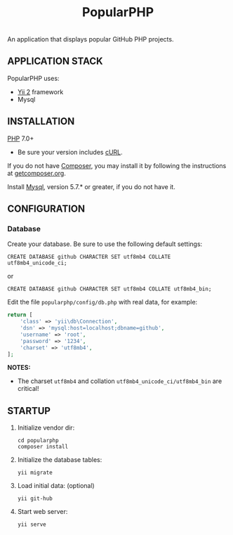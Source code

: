 <p align="center">
    <h1 align="center">PopularPHP</h1>
    <br>
    An application that displays popular GitHub PHP projects.
</p>



APPLICATION STACK
-----------------

PopularPHP uses:
- [Yii 2](http://www.yiiframework.com/) framework
- Mysql



INSTALLATION
------------

[PHP](http://php.net/downloads.php) 7.0+
- Be sure your version includes [cURL](https://secure.php.net/manual/en/curl.installation.php).

If you do not have [Composer](http://getcomposer.org/), you may install it by following the instructions
at [getcomposer.org](http://getcomposer.org/doc/00-intro.md#installation-nix).

Install [Mysql](https://dev.mysql.com/downloads/mysql/), version 5.7.* or greater, if you do not have it.



CONFIGURATION
-------------

### Database

Create your database. Be sure to use the following default settings:

```mysql
CREATE DATABASE github CHARACTER SET utf8mb4 COLLATE utf8mb4_unicode_ci;
```
or
```mysql
CREATE DATABASE github CHARACTER SET utf8mb4 COLLATE utf8mb4_bin;
```


Edit the file `popularphp/config/db.php` with real data, for example:

```php
return [
    'class' => 'yii\db\Connection',
    'dsn' => 'mysql:host=localhost;dbname=github',
    'username' => 'root',
    'password' => '1234',
    'charset' => 'utf8mb4',
];
```

**NOTES:** 
- The charset `utf8mb4` and collation `utf8mb4_unicode_ci/utf8mb4_bin` are critical!



STARTUP
-------

1. Initialize vendor dir:

    ```
    cd popularphp
    composer install
    ```

2. Initialize the database tables:

    ```
    yii migrate
    ```

3. Load initial data: (optional)

    ```
    yii git-hub
    ```

4. Start web server:

    ```
    yii serve
    ```

